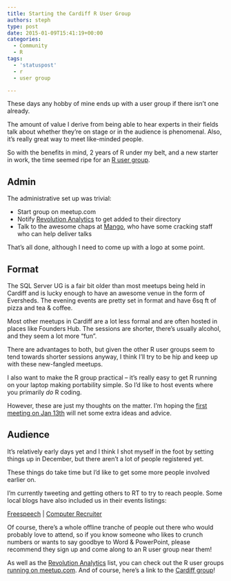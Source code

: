 ```yaml
---
title: Starting the Cardiff R User Group
authors: steph
type: post
date: 2015-01-09T15:41:19+00:00
categories:
  - Community
  - R
tags:
  - 'statuspost'
  - r
  - user group

---
```

These days any hobby of mine ends up with a user group if there isn&#8217;t one already.

The amount of value I derive from being able to hear experts in their fields talk about whether they&#8217;re on stage or in the audience is phenomenal. Also, it&#8217;s really great way to meet like-minded people.

So with the benefits in mind, 2 years of R under my belt, and a new starter in work, the time seemed ripe for an <a href="http://www.meetup.com/Cardiff-R-User-Group/" target="_blank"  title="Cardiff R">R user group</a>.
  
<!--more-->

## Admin

The administrative set up was trivial:

  * Start group on meetup.com
  * Notify <a href="http://blog.revolutionanalytics.com/local-r-groups.html" title="Revolution Analytics" target="_blank">Revolution Analytics</a> to get added to their directory
  * Talk to the awesome chaps at <a href="http://www.mango-solutions.com/" title="Mango" target="_blank">Mango</a>, who have some cracking staff who can help deliver talks

That&#8217;s all done, although I need to come up with a logo at some point.

## Format

The SQL Server UG is a fair bit older than most meetups being held in Cardiff and is lucky enough to have an awesome venue in the form of Eversheds. The evening events are pretty set in format and have 6sq ft of pizza and tea & coffee.

Most other meetups in Cardiff are a lot less formal and are often hosted in places like Founders Hub. The sessions are shorter, there&#8217;s usually alcohol, and they seem a lot more &#8220;fun&#8221;.

There are advantages to both, but given the other R user groups seem to tend towards shorter sessions anyway, I think I&#8217;ll try to be hip and keep up with these new-fangled meetups.

I also want to make the R group practical &#8211; it&#8217;s really easy to get R running on your laptop making portability simple. So I&#8217;d like to host events where you primarily _do_ R coding.

However, these are just my thoughts on the matter. I&#8217;m hoping the <a href="http://www.meetup.com/Cardiff-R-User-Group/events/219328928/" title="Social &#038; setup" target="_blank">first meeting on Jan 13th</a> will net some extra ideas and advice.

## Audience

It&#8217;s relatively early days yet and I think I shot myself in the foot by setting things up in December, but there aren&#8217;t a lot of people registered yet.

These things do take time but I&#8217;d like to get some more people involved earlier on.

I&#8217;m currently tweeting and getting others to RT to try to reach people. Some local blogs have also included us in their events listings:
  
<a href="https://freespeechcardiff.wordpress.com/2015/01/03/january-talks-and-meet-ups-in-cardiff/" title="Freespeech blog" target="_blank">Freespeech</a> | <a href="http://cr25.uk/2015/01/03/" title="Computer Recruiter" target="_blank">Computer Recruiter</a>

Of course, there&#8217;s a whole offline tranche of people out there who would probably love to attend, so if you know someone who likes to crunch numbers or wants to say goodbye to Word & PowerPoint, please recommend they sign up and come along to an R user group near them!

As well as the <a href="http://blog.revolutionanalytics.com/local-r-groups.html" title="Revolution Analytics" target="_blank">Revolution Analytics</a> list, you can check out the R user groups <a href="http://www.meetup.com/find/?allMeetups=false&#038;keywords=R+Users+Group&#038;radius=Infinity&#038;userFreeform=Cardiff%2C+United+Kingdom&#038;mcId=c1012730&#038;mcName=Cardiff%2C+Wales%2C+GB&#038;sort=default&#038;eventFilter=mysugg" title="Meetup search" target="_blank">running on meetup.com</a>. And of course, here&#8217;s a link to the <a href="http://www.meetup.com/Cardiff-R-User-Group/" target="_blank"  title="Cardiff R">Cardiff group</a>!